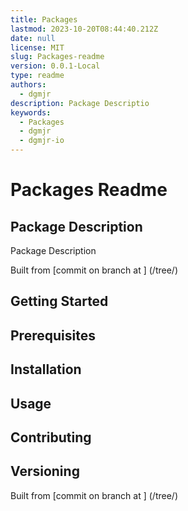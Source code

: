 ```yaml
---
title: Packages
lastmod: 2023-10-20T08:44:40.212Z
date: null
license: MIT
slug: Packages-readme
version: 0.0.1-Local
type: readme
authors:
  - dgmjr
description: Package Descriptio
keywords:
  - Packages
  - dgmjr
  - dgmjr-io
---
```


# Packages Readme
## Package Description
Package Description

Built from [commit  on branch  at ]
(/tree/)
## Getting Started
## Prerequisites
## Installation
## Usage
## Contributing
## Versioning
Built from [commit  on branch  at ]
(/tree/)

